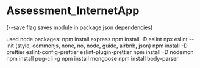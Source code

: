 # Assessment_InternetApp

(--save flag saves module in package.json dependencies)

used node packages:
npm install express
npm install -D eslint
npx eslint --init (style, commonjs, none, no, node, guide, airbnb, json)
npm install -D prettier eslint-config-prettier eslint-plugin-prettier
npm install -D nodemon
npm install pug-cli -g
npm install mongoose
npm install body-parser
